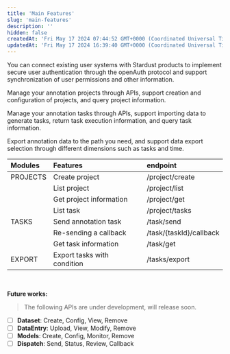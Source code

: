 ```yaml
---
title: 'Main Features'
slug: 'main-features'
description: ''
hidden: false
createdAt: 'Fri May 17 2024 07:44:52 GMT+0000 (Coordinated Universal Time)'
updatedAt: 'Fri May 17 2024 16:39:40 GMT+0000 (Coordinated Universal Time)'
---
```


You can connect existing user systems with Stardust products to implement secure user authentication through the openAuth protocol and support synchronization of user permissions and other information.

Manage your annotation projects through APIs, support creation and configuration of projects, and query project information.

Manage your annotation tasks through APIs, support importing data to generate tasks, return task execution information, and query task information.

Export annotation data to the path you need, and support data export selection through different dimensions such as tasks and time.

| Modules  | Features                    | endpoint                |
| :------- | :-------------------------- | :---------------------- |
| PROJECTS | Create project              | /project/create         |
|          | List project                | /project/list           |
|          | Get project information     | /project/get            |
|          | List task                   | /project/tasks          |
| TASKS    | Send annotation task        | /task/send              |
|          | Re-sending a callback       | /task/{taskId}/callback |
|          | Get task information        | /task/get               |
| EXPORT   | Export tasks with condition | /tasks/export           |

<br />

**Future works:**

> The following APIs are under development, will release soon.

- [ ] **Dataset**: Create, Config, View, Remove
- [ ] **DataEntry**: Upload, View, Modify, Remove
- [ ] **Models**: Create, Config, Monitor, Remove
- [ ] **Dispatch**: Send, Status, Review, Callback
